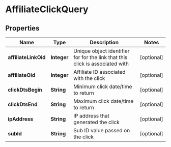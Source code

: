 
# AffiliateClickQuery

## Properties
Name | Type | Description | Notes
------------ | ------------- | ------------- | -------------
**affiliateLinkOid** | **Integer** | Unique object identifier for for the link that this click is associated with |  [optional]
**affiliateOid** | **Integer** | Affiliate ID associated with the click |  [optional]
**clickDtsBegin** | **String** | Minimum click date/time to return |  [optional]
**clickDtsEnd** | **String** | Maximum click date/time to return |  [optional]
**ipAddress** | **String** | IP address that generated the click |  [optional]
**subId** | **String** | Sub ID value passed on the click |  [optional]



